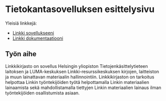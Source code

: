 # Tietokantasovelluksen esittelysivu

Yleisiä linkkejä:

* [Linkki 
sovellukseeni](http://virsumu.users.cs.helsinki.fi/linkkikirjasto/)
* [Linkki 
dokumentaatiooni](https://github.com/viipu/Linkkikirjasto-Tsoha/blob/master/doc/dokumentaatio.pdf)

## Työn aihe

Linkkikirjasto on sovellus Helsingin yliopiston Tietojenkäsittelytieteen laitoksen ja LUMA-keskuksen Linkki-resurssikeskuksen kirjojen, laitteiston ja muun lainattavan materiaalin hallinnointiin. Linkkikirjaston on tarkoitus helpottaa Linkin työntekijöiden työtä helpottamalla Linkin materiaalien lainaamista sekä mahdollistamalla tiettyjen Linkin materiaalien lainaus ilman työntekijöiden osallistumista asiaan. 
